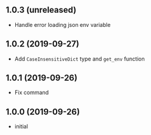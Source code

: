 1.0.3 (unreleased)
------------------

- Handle error loading json env variable


1.0.2 (2019-09-27)
------------------

- Add `CaseInsensitiveDict` type and `get_env` function


1.0.1 (2019-09-26)
------------------

- Fix command


1.0.0 (2019-09-26)
------------------

- initial